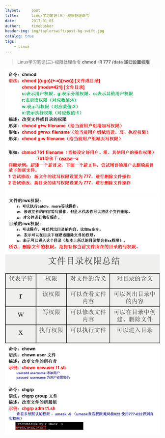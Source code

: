 ```yaml
---
layout:     post
title:      Linux学习笔记(三)-权限处理命令
date:       2017-01-03
author:     timebusker
header-img: img/taylorswift/post-bg-swift.jpg
catalog: true
tags:
    - Linux
---
```


> Linux学习笔记(三)-权限处理命令
> **chmod -R 777 /data    递归设置权限**

![image](/img/liunx/2/1.png?raw=true)  
![image](/img/liunx/2/2.png?raw=true)  
![image](/img/liunx/2/3.png?raw=true)  
![image](/img/liunx/2/4.png?raw=true)  
![image](/img/liunx/2/5.png?raw=true)  
